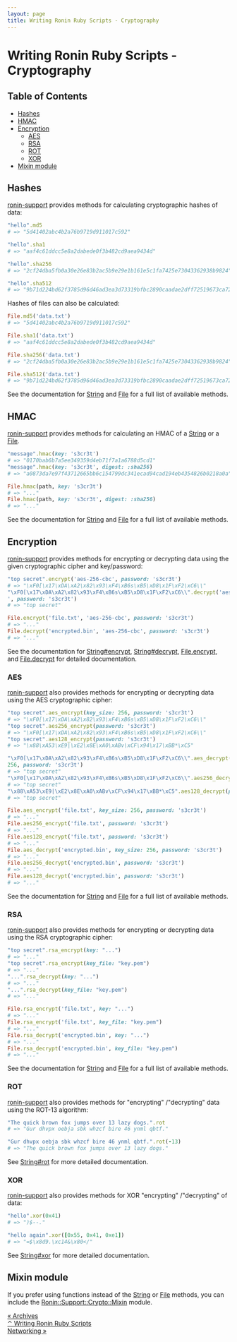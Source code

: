 ```yaml
---
layout: page
title: Writing Ronin Ruby Scripts - Cryptography
---
```


# Writing Ronin Ruby Scripts - Cryptography

## Table of Contents

* [Hashes](#hashes)
* [HMAC](#hmac)
* [Encryption](#encryption)
  * [AES](#aes)
  * [RSA](#rsa)
  * [ROT](#rot)
  * [XOR](#xor)
* [Mixin module](#mixin-module)

## Hashes

[ronin-support][ronin-support-docs] provides methods for calculating
cryptographic hashes of data:

```ruby
"hello".md5
# => "5d41402abc4b2a76b9719d911017c592"

"hello".sha1
# => "aaf4c61ddcc5e8a2dabede0f3b482cd9aea9434d"

"hello".sha256
# => "2cf24dba5fb0a30e26e83b2ac5b9e29e1b161e5c1fa7425e73043362938b9824"

"hello".sha512
# => "9b71d224bd62f3785d96d46ad3ea3d73319bfbc2890caadae2dff72519673ca72323c3d99ba5c11d7c7acc6e14b8c5da0c4663475c2e5c3adef46f73bcdec043"
```

Hashes of files can also be calculated:

```ruby
File.md5('data.txt')
# => "5d41402abc4b2a76b9719d911017c592"

File.sha1('data.txt')
# => "aaf4c61ddcc5e8a2dabede0f3b482cd9aea9434d"

File.sha256('data.txt')
# => "2cf24dba5fb0a30e26e83b2ac5b9e29e1b161e5c1fa7425e73043362938b9824"

File.sha512('data.txt')
# => "9b71d224bd62f3785d96d46ad3ea3d73319bfbc2890caadae2dff72519673ca72323c3d99ba5c11d7c7acc6e14b8c5da0c4663475c2e5c3adef46f73bcdec043"
```

See the documentation for [String] and [File] for a full list of available
methods.

## HMAC

[ronin-support][ronin-support-docs] provides methods for calculating an HMAC
of a [String] or a [File].

```ruby
"message".hmac(key: 's3cr3t')
# => "0170bab6b7a5ee349359d4eb71f7a1a6788d5cd1"
"message".hmac(key: 's3cr3t', digest: :sha256)
# => "a0873da7e97f43712665bb6c154799dc341ecad94cad194eb4354826b0218a0a"

File.hmac(path, key: 's3cr3t')
# => "..."
File.hmac(path, key: 's3cr3t', digest: :sha256)
# => "..."
```

See the documentation for [String] and [File] for a full list of available
methods.

## Encryption

[ronin-support][ronin-support-docs] provides methods for encrypting or
decrypting data using the given cryptographic cipher and key/password:

```ruby
"top secret".encrypt('aes-256-cbc', password: 's3cr3t')
# => "\xF0[\x17\xDA\xA2\x82\x93\xF4\xB6s\xB5\xD8\x1F\xF2\xC6\\"
"\xF0[\x17\xDA\xA2\x82\x93\xF4\xB6s\xB5\xD8\x1F\xF2\xC6\\".decrypt('aes-256-cbc
', password: 's3cr3t')
# => "top secret"

File.encrypt('file.txt', 'aes-256-cbc', password: 's3cr3t')
# => "..."
File.decrypt('encrypted.bin', 'aes-256-cbc', password: 's3cr3t')
# => "..."
```

See the documentation for [String#encrypt], [String#decrypt], [File.encrypt],
and [File.decrypt] for detailed documentation.

[String#encrypt]: /docs/ronin-support/String.html#encrypt-instance_method
[String#decrypt]: /docs/ronin-support/String.html#decrypt-instance_method
[File.encrypt]: /docs/ronin-support/File.html#encrypt-class_method
[File.decrypt]: /docs/ronin-support/File.html#decrypt-class_method

### AES

[ronin-support][ronin-support-docs] also provides methods for encrypting or
decrypting data using the AES cryptographic cipher:

```ruby
"top secret".aes_encrypt(key_size: 256, password: 's3cr3t')
# => "\xF0[\x17\xDA\xA2\x82\x93\xF4\xB6s\xB5\xD8\x1F\xF2\xC6\\"
"top secret".aes256_encrypt(password: 's3cr3t')
# => "\xF0[\x17\xDA\xA2\x82\x93\xF4\xB6s\xB5\xD8\x1F\xF2\xC6\\"
"top secret".aes128_encrypt(password: 's3cr3t')
# => "\x88\xA53\xE9|\xE2\x8E\xA0\xABv\xCF\x94\x17\xBB*\xC5"

"\xF0[\x17\xDA\xA2\x82\x93\xF4\xB6s\xB5\xD8\x1F\xF2\xC6\\".aes_decrypt(key_size:
256, password: 's3cr3t')
# => "top secret"
"\xF0[\x17\xDA\xA2\x82\x93\xF4\xB6s\xB5\xD8\x1F\xF2\xC6\\".aes256_decrypt(password: 's3cr3t')
# => "top secret"
"\x88\xA53\xE9|\xE2\x8E\xA0\xABv\xCF\x94\x17\xBB*\xC5".aes128_decrypt(password: 's3cr3t')
# => "top secret"

File.aes_encrypt('file.txt', key_size: 256, password: 's3cr3t')
# => "..."
File.aes256_encrypt('file.txt', password: 's3cr3t')
# => "..."
File.aes128_encrypt('file.txt', password: 's3cr3t')
# => "..."
File.aes_decrypt('encrypted.bin', key_size: 256, password: 's3cr3t')
# => "..."
File.aes256_decrypt('encrypted.bin', password: 's3cr3t')
# => "..."
File.aes128_decrypt('encrypted.bin', password: 's3cr3t')
# => "..."
```

See the documentation for [String] and [File] for a full list of available
methods.

### RSA

[ronin-support][ronin-support-docs] also provides methods for encrypting or
decrypting data using the RSA cryptographic cipher:

```ruby
"top secret".rsa_encrypt(key: "...")
# => "..."
"top secret".rsa_encrypt(key_file: "key.pem")
# => "..."
"...".rsa_decrypt(key: "...")
# => "..."
"...".rsa_decrypt(key_file: "key.pem")
# => "..."

File.rsa_encrypt('file.txt', key: "...")
# => "..."
File.rsa_encrypt('file.txt', key_file: "key.pem")
# => "..."
File.rsa_decrypt('encrypted.bin', key: "...")
# => "..."
File.rsa_decrypt('encrypted.bin', key_file: "key.pem")
# => "..."
```

See the documentation for [String] and [File] for a full list of available
methods.

### ROT

[ronin-support][ronin-support-docs] also provides methods for "encrypting" /"decrypting" data using the ROT-13 algorithm:

```ruby
"The quick brown fox jumps over 13 lazy dogs.".rot
# => "Gur dhvpx oebja sbk whzcf bire 46 ynml qbtf."

"Gur dhvpx oebja sbk whzcf bire 46 ynml qbtf.".rot(-13)
# => "The quick brown fox jumps over 13 lazy dogs."
```

See [String#rot] for more detailed documentation.

[String#rot]: /docs/ronin-support/String.html#rot-instance_method

### XOR

[ronin-support][ronin-support-docs] also provides methods for XOR "encrypting" /"decrypting" of data:

```ruby
"hello".xor(0x41)
# => ")$--."

"hello again".xor([0x55, 0x41, 0xe1])
# => "=$\x8d9.\xc14&\x80</"
```

See [String#xor] for more detailed documentation.

[String#xor]: /docs/ronin-support/String.html#xor-instance_method

## Mixin module

If you prefer using functions instead of the [String] or [File] methods,
you can include the [Ronin::Support::Crypto::Mixin] module.

[Ronin::Support::Crypto::Mixin]: /docs/ronin-support/Ronin/Support/Crypto/Mixin.html

<div class="level">
  <div class="level-left">
    <a class="button" href="archives.html">
      &laquo; Archives
    </a>
  </div>

  <div class="level-item has-text-centered">
    <a class="button" href="index.html">
      &#x2303; Writing Ronin Ruby Scripts
    </a>
  </div>

  <div class="level-right">
    <a class="button" href="networking.html">
      Networking &raquo;
    </a>
  </div>
</div>

[ronin-support]: https://github.com/ronin-rb/ronin-support#readme
[ronin-support-docs]: /docs/ronin-support/

[String]: /docs/ronin-support/String.html
[File]: /docs/ronin-support/File.html
